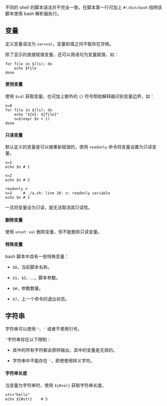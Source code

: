 不同的 shell 的脚本语法并不完全一致，在脚本第一行可加上 `#!/bin/bash` 指明该脚本使用 bash 解析器执行。

## 变量

定义变量语法为 `var=val`，变量和值之间不能存在空格。

除了显示的直接赋值变量，还可以用语句为变量赋值，如：

```shell
for file in $(ls); do
    echo $file
done
```

#### 使用变量

使用 `$val` 获取变量。也可加上额外的 `{}` 符号帮助解释器识别变量边界，如：

```shell
n=0
for file in $(ls); do
    echo "${n}: ${file}"
    n=$(expr $n + 1)
done
```

#### 只读变量

默认定义的变量是可以被重新赋值的，使用 `readonly` 命令将变量设置为只读变量。

```shell
n=1
echo $n # 1

n=2
echo $n # 2

readonly n
n=3     # ./a.sh: line 10: n: readonly variable
echo $n # 2
```

一旦将变量设为只读，就无法取消其只读性。

#### 删除变量

使用 `unset val` 删除变量，但不能删除只读变量。

#### 特殊变量

bash 脚本中具有一些特殊变量：

- `$0`，当前脚本名称。

- `$1`、`$2`、...，脚本参数。

- `$#`，参数数量。

- `$?`，上一个命令的退出状态。

## 字符串

字符串可以使用 `"`、`'` 或者不使用引号。

`'`字符串存在以下限制：

- 其中的所有字符都会原样输出，其中的变量是无效的。

- 字符串中不能存在 `'`，即使使用转义字符。

#### 字符串长度

当变量为字符串时，使用 `${#val}` 获取字符串长度。

```shell
str="hello"
echo ${#str}    # 5
```
